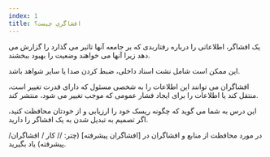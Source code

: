 ```yaml
---
index: 1
title: افشاگری چیست؟
---
```

یک افشاگر، اطلاعاتی را درباره رفتاربدی که بر جامعه آنها تاثیر می گذارد را گزارش می دهد زیرا آنها می خواهند وضعیت را بهبود ببخشند.

این ممکن است شامل نشت اسناد داخلی، ضبط کردن صدا یا سایر شواهد باشد.

افشاگران می توانند این اطلاعات را به شخصی مسئول که دارای قدرت تغییر است، منتقل کند یا اطلاعات را برای ایجاد فشار عمومی که موجب تغییر می شود، منتشر کند.

این درس به شما می گوید که چگونه ریسک خود را ارزیابی و از خودتان محافظت کنید، اگر تصمیم به تبدیل شدن به یک افشاگر را دارید.

در مورد محافظت از منابع و افشاگران در [افشاگران پیشرفته] (چتر: // کار / افشاگران/ پیشرفته) یاد بگیرید.